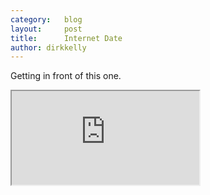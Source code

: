 ```yaml
---
category:   blog
layout:     post
title:      Internet Date
author: dirkkelly
---
```


Getting in front of this one.

<iframe src="https://docs.google.com/a/dirkkelly.com/file/d/0BzjlnBuyejwpblZ4OTFMb0FMdFE/preview">
</iframe>
